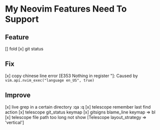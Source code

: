 # My Neovim Features Need To Support

## Feature

[] fold
[x] git status

## Fix

[x] copy chinese line error [E353 Nothing in register "]: Caused by `vim.api.nvim_exec("language en_US", true)`

## Improve

[x] live grep in a certain directory
:qa
:q
[x] telescope remember last find action
[x] telescope git_status keymap
[x] gitsigns blame_line keymap => <leader>bl
[x] telescope file path too long not show [Telescope layout_strategy => 'vertical']
